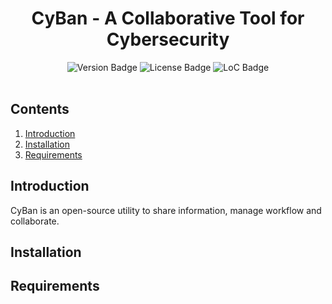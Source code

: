 <h1 align="center">CyBan - A Collaborative Tool for Cybersecurity</h1>
<div id="badges" align="center">
  <img src="https://img.shields.io/badge/version-v1.1-blue" alt="Version Badge"/>
  <img src="https://img.shields.io/github/license/rjs3c/cyban" alt="License Badge"/>
  <img src="https://img.shields.io/tokei/lines/github/rjs3c/cyban" alt="LoC Badge"/>
</div>
<br>

## Contents
1. [Introduction](#introduction)
2. [Installation](#installation)
3. [Requirements](#requirements)

## Introduction
CyBan is an open-source utility to share information, manage workflow and collaborate.

## Installation

## Requirements
